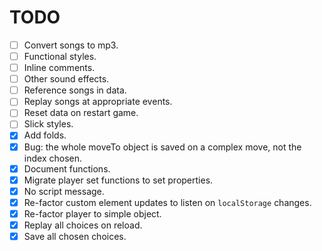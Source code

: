 # TODO

- [ ] Convert songs to mp3.
- [ ] Functional styles.
- [ ] Inline comments.
- [ ] Other sound effects.
- [ ] Reference songs in data.
- [ ] Replay songs at appropriate events.
- [ ] Reset data on restart game.
- [ ] Slick styles.
- [x] Add folds.
- [x] Bug: the whole moveTo object is saved on a complex move, not the index chosen.
- [x] Document functions.
- [x] Migrate player set functions to set properties.
- [x] No script message.
- [x] Re-factor custom element updates to listen on `localStorage` changes.
- [x] Re-factor player to simple object.
- [x] Replay all choices on reload.
- [x] Save all chosen choices.
